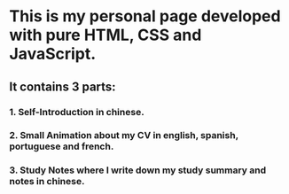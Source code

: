 # This is my personal page developed with pure HTML, CSS and JavaScript.
## It contains 3 parts:
### 1. Self-Introduction in chinese.
### 2. Small Animation about my CV in english, spanish, portuguese and french.
### 3. Study Notes where I write down my study summary and notes in chinese.